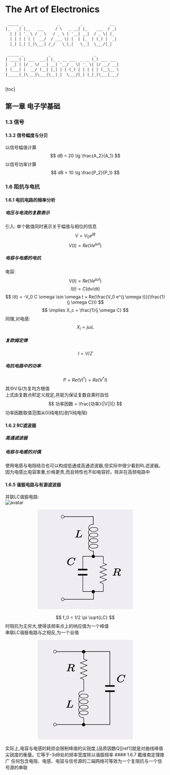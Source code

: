 # The Art of Electronics
```
 _____ _               _         _            __ 
|_   _| |__   ___     / \   _ __| |_    ___  / _|
  | | | '_ \ / _ \   / _ \ | '__| __|  / _ \| |_ 
  | | | | | |  __/  / ___ \| |  | |_  | (_) |  _|
  |_| |_| |_|\___| /_/   \_\_|   \__|  \___/|_|  
                                                 
 _____ _           _                   _          
| ____| | ___  ___| |_ _ __ ___  _ __ (_) ___ ___ 
|  _| | |/ _ \/ __| __| '__/ _ \| '_ \| |/ __/ __|
| |___| |  __/ (__| |_| | | (_) | | | | | (__\__ \
|_____|_|\___|\___|\__|_|  \___/|_| |_|_|\___|___/
                                                  
```
[toc]
## 第一章 电子学基础
### 1.3 信号
#### 1.3.2 信号幅度与分贝
以信号幅值计算  
$$
dB = 20 \lg \frac{A_2}{A_1}
$$
以信号功率计算  
$$
dB = 10 \lg \frac{P_2}{P_1}
$$
### 1.6 阻抗与电抗
#### 1.6.1 电抗电路的频率分析
##### 电压与电流的复数表示
引入: 单个数值同时表示关于幅值与相位的信息   
$$
V = V_0 e^{j \phi}
$$
$$
V(t) = Re(Ve^{j \omega t})
$$
##### 电容与电感的电抗
电容:  
$$
V(t) = Re(Ve^{j \omega t})
$$
$$
I(t) = C(\mathrm d v / \mathrm d t)
$$
$$
I(t) = -V_0 C \omega \sin \omega t = Re(\frac{V_0 e^{j \omega t}}{\frac{1}{j \omega C}})
$$
$$
\implies X_c = \frac{1}{j \omega C}
$$
同理,对电感:  
$$
X_l = j \omega L
$$
##### 复欧姆定律
$$
I = V / Z
$$
##### 电抗电路中的功率
$$
P = Re(VI^*) = Re(V^* I)
$$
其中V与I为复均方根值  
上式由复数点积定义规定,共轭为保证复数自乘时自恰  
$$
功率因数 = \frac{功率}{|V||I|}
$$
功率因数取值范围从0(纯电抗)到1(纯电阻)
#### 1.6.2 RC滤波器
##### 高通滤波器
##### 电容与电感的对偶
使用电感与电阻结合也可以构成低通或高通滤波器,但实际中很少看到RL滤波器。因为电感比电容笨重,价格更贵,而且特性也不如电容好。除非在高频电路中
#### 1.6.5 谐振电路与有源滤波器
并联LC谐振电路:  
![avatar](p_LC)
<p style="text-align: center;"><img src="./img/1024px-L_series_RC_parallel.svg.png" width=300/></p>  

$$
f_0 = 1/2 \pi \sqrt{LC}
$$
时阻抗为无穷大,使得该频率点上的响应值为一个峰值  
串联LC谐振电路与之相反,为一个谷值  
<p style="text-align: center;"><img src="./img/800px-RL_series_C_parallel.svg.png" width=300/></p>  
实际上,电容与电感的耗损会限制峰值的尖锐度,[品质因数Q][ref1]就是对曲线峰值尖锐度的衡量。它等于-3dB处的频率宽度除以谐振频率  
#### 1.6.7 戴维南定理推广
任何包含电阻、电感、电容与信号源的二端网络可等效为一个复阻抗与一个信号源的串联  


[ref1]: https://zh.wikipedia.org/wiki/%E5%93%81%E8%B3%AA%E5%9B%A0%E5%AD%90
